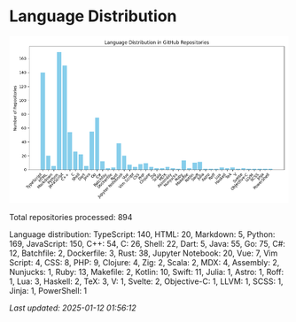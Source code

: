 # Language Distribution

![Language Distribution Chart](language_distribution_bar_chart.png)

Total repositories processed: 894

Language distribution:
TypeScript: 140, HTML: 20, Markdown: 5, Python: 169, JavaScript: 150, C++: 54, C: 26, Shell: 22, Dart: 5, Java: 55, Go: 75, C#: 12, Batchfile: 2, Dockerfile: 3, Rust: 38, Jupyter Notebook: 20, Vue: 7, Vim Script: 4, CSS: 8, PHP: 9, Clojure: 4, Zig: 2, Scala: 2, MDX: 4, Assembly: 2, Nunjucks: 1, Ruby: 13, Makefile: 2, Kotlin: 10, Swift: 11, Julia: 1, Astro: 1, Roff: 1, Lua: 3, Haskell: 2, TeX: 3, V: 1, Svelte: 2, Objective-C: 1, LLVM: 1, SCSS: 1, Jinja: 1, PowerShell: 1


_Last updated: 2025-01-12 01:56:12_
